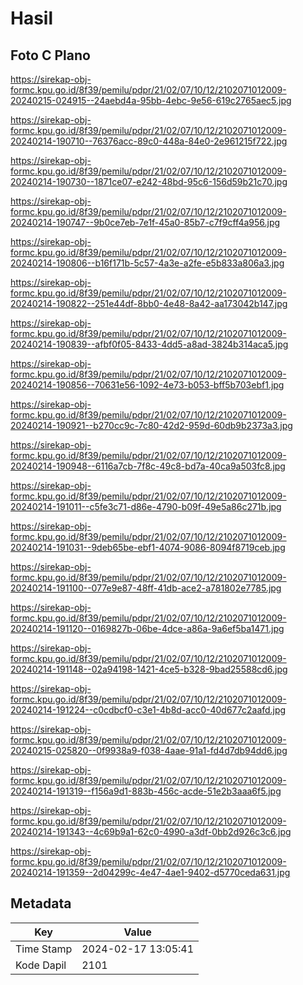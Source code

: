 # Hasil

## Foto C Plano

https://sirekap-obj-formc.kpu.go.id/8f39/pemilu/pdpr/21/02/07/10/12/2102071012009-20240215-024915--24aebd4a-95bb-4ebc-9e56-619c2765aec5.jpg

https://sirekap-obj-formc.kpu.go.id/8f39/pemilu/pdpr/21/02/07/10/12/2102071012009-20240214-190710--76376acc-89c0-448a-84e0-2e961215f722.jpg

https://sirekap-obj-formc.kpu.go.id/8f39/pemilu/pdpr/21/02/07/10/12/2102071012009-20240214-190730--1871ce07-e242-48bd-95c6-156d59b21c70.jpg

https://sirekap-obj-formc.kpu.go.id/8f39/pemilu/pdpr/21/02/07/10/12/2102071012009-20240214-190747--9b0ce7eb-7e1f-45a0-85b7-c7f9cff4a956.jpg

https://sirekap-obj-formc.kpu.go.id/8f39/pemilu/pdpr/21/02/07/10/12/2102071012009-20240214-190806--b16f171b-5c57-4a3e-a2fe-e5b833a806a3.jpg

https://sirekap-obj-formc.kpu.go.id/8f39/pemilu/pdpr/21/02/07/10/12/2102071012009-20240214-190822--251e44df-8bb0-4e48-8a42-aa173042b147.jpg

https://sirekap-obj-formc.kpu.go.id/8f39/pemilu/pdpr/21/02/07/10/12/2102071012009-20240214-190839--afbf0f05-8433-4dd5-a8ad-3824b314aca5.jpg

https://sirekap-obj-formc.kpu.go.id/8f39/pemilu/pdpr/21/02/07/10/12/2102071012009-20240214-190856--70631e56-1092-4e73-b053-bff5b703ebf1.jpg

https://sirekap-obj-formc.kpu.go.id/8f39/pemilu/pdpr/21/02/07/10/12/2102071012009-20240214-190921--b270cc9c-7c80-42d2-959d-60db9b2373a3.jpg

https://sirekap-obj-formc.kpu.go.id/8f39/pemilu/pdpr/21/02/07/10/12/2102071012009-20240214-190948--6116a7cb-7f8c-49c8-bd7a-40ca9a503fc8.jpg

https://sirekap-obj-formc.kpu.go.id/8f39/pemilu/pdpr/21/02/07/10/12/2102071012009-20240214-191011--c5fe3c71-d86e-4790-b09f-49e5a86c271b.jpg

https://sirekap-obj-formc.kpu.go.id/8f39/pemilu/pdpr/21/02/07/10/12/2102071012009-20240214-191031--9deb65be-ebf1-4074-9086-8094f8719ceb.jpg

https://sirekap-obj-formc.kpu.go.id/8f39/pemilu/pdpr/21/02/07/10/12/2102071012009-20240214-191100--077e9e87-48ff-41db-ace2-a781802e7785.jpg

https://sirekap-obj-formc.kpu.go.id/8f39/pemilu/pdpr/21/02/07/10/12/2102071012009-20240214-191120--0169827b-06be-4dce-a86a-9a6ef5ba1471.jpg

https://sirekap-obj-formc.kpu.go.id/8f39/pemilu/pdpr/21/02/07/10/12/2102071012009-20240214-191148--02a94198-1421-4ce5-b328-9bad25588cd6.jpg

https://sirekap-obj-formc.kpu.go.id/8f39/pemilu/pdpr/21/02/07/10/12/2102071012009-20240214-191224--c0cdbcf0-c3e1-4b8d-acc0-40d677c2aafd.jpg

https://sirekap-obj-formc.kpu.go.id/8f39/pemilu/pdpr/21/02/07/10/12/2102071012009-20240215-025820--0f9938a9-f038-4aae-91a1-fd4d7db94dd6.jpg

https://sirekap-obj-formc.kpu.go.id/8f39/pemilu/pdpr/21/02/07/10/12/2102071012009-20240214-191319--f156a9d1-883b-456c-acde-51e2b3aaa6f5.jpg

https://sirekap-obj-formc.kpu.go.id/8f39/pemilu/pdpr/21/02/07/10/12/2102071012009-20240214-191343--4c69b9a1-62c0-4990-a3df-0bb2d926c3c6.jpg

https://sirekap-obj-formc.kpu.go.id/8f39/pemilu/pdpr/21/02/07/10/12/2102071012009-20240214-191359--2d04299c-4e47-4ae1-9402-d5770ceda631.jpg


## Metadata

| Key        | Value               |
| ---------- | ------------------- |
| Time Stamp | 2024-02-17 13:05:41 |
| Kode Dapil | 2101                |



